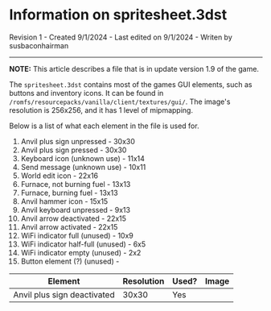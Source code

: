 # Information on spritesheet.3dst
Revision 1 - Created 9/1/2024 - Last edited on 9/1/2024 - Writen by susbaconhairman

---
**NOTE:** This article describes a file that is in update version 1.9 of the game.

The ```spritesheet.3dst``` contains most of the games GUI elements, such as buttons and inventory icons. It can be found in ```/romfs/resourcepacks/vanilla/client/textures/gui/```. The image's resolution is 256x256, and it has 1 level of mipmapping.

Below is a list of what each element in the file is used for.

1. Anvil plus sign unpressed - 30x30
2. Anvil plus sign pressed - 30x30
3. Keyboard icon (unknown use) - 11x14
4. Send message (unknown use) - 10x11
5. World edit icon - 22x16
6. Furnace, not burning fuel - 13x13
7. Furnace, burning fuel - 13x13
8. Anvil hammer icon - 15x15
9. Anvil keyboard unpressed - 9x13
10. Anvil arrow deactivated - 22x15
11. Anvil arrow activated - 22x15
12. WiFi indicator full (unused) - 10x9
13. WiFi indicator half-full (unused) - 6x5
14. WiFi indicator empty (unused) - 2x2
15. Button element (?) (unused) -

| Element                     | Resolution | Used? | Image |
| --------------------------- | ---------- | ----- | ----- |
| Anvil plus sign deactivated | 30x30      | Yes   |
